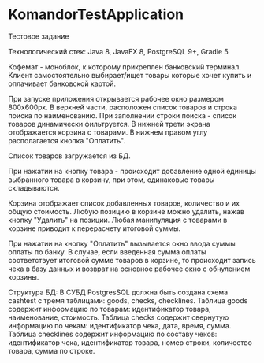 # KomandorTestApplication
 Тестовое задание

 Технологический стек: Java 8, JavaFX 8, PostgreSQL 9+, Gradle 5

Кофемат - моноблок, к которому прикреплен банковский терминал. Клиент самостоятельно выбирает/ищет товары которые хочет купить и оплачивает банковской картой.

При запуске приложения открывается рабочее окно размером 800x600px. В верхней части, расположен список товаров и строка поиска по наименованию. При заполнении строки поиска - список товаров динамически фильтруется. В нижней трети экрана отображается корзина с товарами. В нижнем правом углу располагается кнопка "Оплатить".

Список товаров загружается из БД.

При нажатии на кнопку товара - происходит добавление одной единицы выбранного товара в корзину, при этом, одинаковые товары складываются.

Корзина отображает список добавленных товаров, количество и их общую стоимость. Любую позицию в корзине можно удалить, нажав кнопку "Удалить" на позиции. Любая манипуляция с товарами в корзине приводит к перерасчету итоговой суммы.

При нажатии на кнопку "Оплатить" вызывается окно ввода суммы оплаты по банку. В случае, если введенная сумма оплаты соответствует итоговой сумме товаров в корзине, то происходит запись чека в базу данных и возврат на основное рабочее окно с обнулением корзины.

Структура БД:
В СУБД PostgresSQL должна быть создана схема cashtest с тремя таблицами: goods, checks, checklines. Таблица goods содержит информацию по товарам: идентификатор товара, наименование, стоимость. Таблица checks содержит свернутую информацию по чекам: идентификатор чека, дата, время, сумма. Таблица checklines содержит информацию по составу чеков: идентификатор чека, идентификатор товара, номер строки, количество товара, сумма по строке.